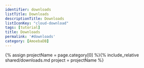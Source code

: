 ```yaml
---
identifier: downloads
listTitle: Downloads
descriptionTitle: Downloads
listIconKey: "cloud-download"
tags: [tutorial]
title: Downloads
permalink: '#downloads'
category: [AmoebaDB]
---
```

{% assign projectName = page.category[0] %}{% include_relative shared/downloads.md project = projectName %}


